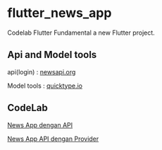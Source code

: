 # flutter_news_app

Codelab Flutter Fundamental a new Flutter project.

## Api and Model tools

api(login) : [newsapi.org](http://newsapi.org/v2/top-headlines?country=id&category=business&apiKey=API_KEY)

Model tools : [quicktype.io](https://app.quicktype.io/)

## CodeLab

[News App dengan API](https://github.com/dicodingacademy/a195-flutter-fundamental-project/blob/news-app-4/lib/widgets/card_article.dart)


[News App API dengan Provider](https://github.com/dicodingacademy/a195-bfaf-labs/tree/news-app-4.1)